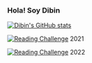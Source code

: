 ### Hola! Soy Dibin

[![Dibin's GitHub stats](https://github-readme-stats.vercel.app/api?username=dibinjose&count_private=true&show_icons=true&theme=radical)](https://github.com/dibinjose)

[![Reading Challenge](https://img.shields.io/badge/Reading%20Challenge-8%2F8-orange?logo=bookStack)](https://www.goodreads.com/user_challenges/30365611) 2021


[![Reading Challenge](https://img.shields.io/badge/Reading%20Challenge-0%2F15-orange?logo=bookStack)](https://www.goodreads.com/user_challenges/32752234) 2022
